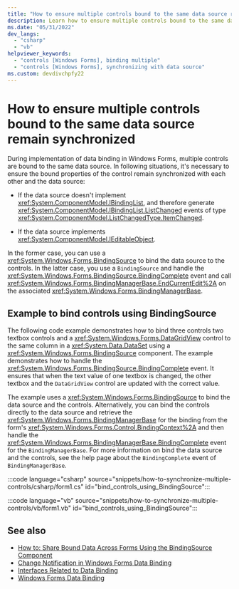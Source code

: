 ```yaml
---
title: "How to ensure multiple controls bound to the same data source remain synchronized"
description: Learn how to ensure multiple controls bound to the same data source remain synchronized.
ms.date: "05/31/2022"
dev_langs: 
  - "csharp"
  - "vb"
helpviewer_keywords: 
  - "controls [Windows Forms], binding multiple"
  - "controls [Windows Forms], synchronizing with data source"
ms.custom: devdivchpfy22
---
```


# How to ensure multiple controls bound to the same data source remain synchronized

During implementation of data binding in Windows Forms, multiple controls are bound to the same data source. In following situations, it's necessary to ensure the bound properties of the control remain synchronized with each other and the data source:

- If the data source doesn't implement <xref:System.ComponentModel.IBindingList>, and therefore generate <xref:System.ComponentModel.IBindingList.ListChanged> events of type <xref:System.ComponentModel.ListChangedType.ItemChanged>.

- If the data source implements <xref:System.ComponentModel.IEditableObject>.

In the former case, you can use a <xref:System.Windows.Forms.BindingSource> to bind the data source to the controls. In the latter case, you use a `BindingSource` and handle the <xref:System.Windows.Forms.BindingSource.BindingComplete> event and call <xref:System.Windows.Forms.BindingManagerBase.EndCurrentEdit%2A> on the associated <xref:System.Windows.Forms.BindingManagerBase>.

## Example to bind controls using BindingSource

The following code example demonstrates how to bind three controls two textbox controls and a <xref:System.Windows.Forms.DataGridView> control to the same column in a <xref:System.Data.DataSet> using a <xref:System.Windows.Forms.BindingSource> component. The example demonstrates how to handle the <xref:System.Windows.Forms.BindingSource.BindingComplete> event. It ensures that when the text value of one textbox is changed, the other textbox and the `DataGridView` control are updated with the correct value.

The example uses a <xref:System.Windows.Forms.BindingSource> to bind the data source and the controls. Alternatively, you can bind the controls directly to the data source and retrieve the <xref:System.Windows.Forms.BindingManagerBase> for the binding from the form's <xref:System.Windows.Forms.Control.BindingContext%2A> and then handle the <xref:System.Windows.Forms.BindingManagerBase.BindingComplete> event for the `BindingManagerBase`. For more information on bind the data source and the controls, see the help page about the `BindingComplete` event of `BindingManagerBase`.

:::code language="csharp" source="snippets/how-to-synchronize-multiple-controls/csharp/form1.cs" id="bind_controls_using_BindingSource":::

:::code language="vb" source="snippets/how-to-synchronize-multiple-controls/vb/form1.vb" id="bind_controls_using_BindingSource":::

## See also

- [How to: Share Bound Data Across Forms Using the BindingSource Component](/dotnet/desktop/winforms/controls/how-to-share-bound-data-across-forms-using-the-bindingsource-component?view=netframeworkdesktop-4.8&preserve-view=true)
- [Change Notification in Windows Forms Data Binding](/dotnet/desktop/winforms/change-notification-in-windows-forms-data-binding?view=netframeworkdesktop-4.8&preserve-view=true)
- [Interfaces Related to Data Binding](/dotnet/desktop/winforms/interfaces-related-to-data-binding?view=netframeworkdesktop-4.8&preserve-view=true)
- [Windows Forms Data Binding](/dotnet/desktop/winforms/windows-forms-data-binding?view=netframeworkdesktop-4.8&preserve-view=true)
